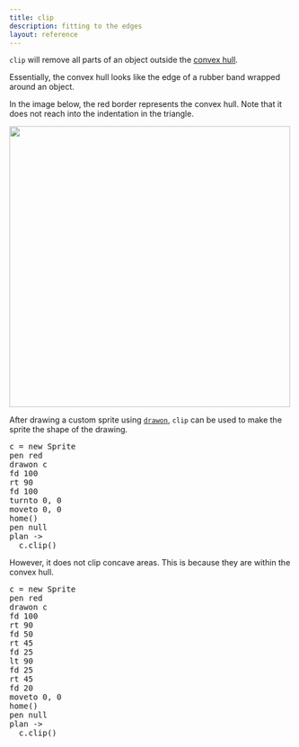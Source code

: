 ```yaml
---
title: clip
description: fitting to the edges
layout: reference
---
```


`clip` will remove all parts of an object outside the [convex hull](https://en.wikipedia.org/wiki/Convex_hull). 

Essentially, the convex hull looks like the edge of a rubber band wrapped around an object. 

In the image below, the red border represents the convex hull. Note that it does not reach into the indentation in the triangle. 

<img src="http://i.imgur.com/Hpmkgin.png" width=500>

After drawing a custom sprite using [`drawon`](drawon.html), `clip` can be used to make the sprite the shape of the drawing. 

<pre class="examp">
c = new Sprite
pen red
drawon c
fd 100
rt 90
fd 100
turnto 0, 0
moveto 0, 0
home()
pen null
plan ->
  c.clip()
</pre>

<script type="demo" width=250 height=250>
demo ->
  speed 2
  c = new Sprite
  pen red
  drawon c
  fd 100
  rt 90
  fd 100
  turnto 0, 0
  moveto 0, 0
  home()
  pen null
  plan ->
    c.clip()
</script>

However, it does not clip concave areas. This is because they are within the convex hull. 

<pre class="examp">
c = new Sprite
pen red
drawon c
fd 100
rt 90
fd 50
rt 45
fd 25
lt 90
fd 25
rt 45
fd 20
moveto 0, 0
home()
pen null
plan ->
  c.clip()
</pre>

<script type="demo" width=250 height=250>
demo ->
  speed 2
  c = new Sprite
  pen red
  drawon c
  fd 100
  rt 90
  fd 50
  rt 45
  fd 25
  lt 90
  fd 25
  rt 45
  fd 20
  moveto 0, 0
  home()
  pen null
  plan ->
    c.clip()
</script>
